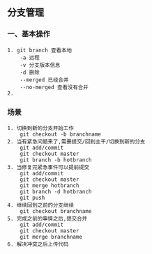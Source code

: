 
## 分支管理
### 一、基本操作
    1. git branch 查看本地
        -a 远程
        -v 分支版本信息
        -d 删除
        --merged 已经合并
        --no-merged 查看没有合并
    2. 
### 场景
    1. 切换到新的分支开始工作
        git checkout -b branchname  
    2. 当有紧急问题来了,需要提交/回到主干/切换到新的分支
        git add/commit
        git checkout master
        git branch -b hotbranch
    3. 当修复完紧急事件可以提前提交
        git add/commit
        git checkout master
        git merge hotbranch
        git branch -d hotbranch
        git push
    4. 继续回到之前的分支继续
        git checkout branchname
    5. 完成之前的事情之后,提交合并
        git add/commit
        git checkout master
        git merge branchname
    6. 解决冲突之后上传代码
